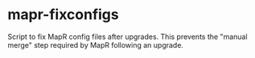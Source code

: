 # mapr-fixconfigs

Script to fix MapR config files after upgrades. This prevents the "manual merge" step required by MapR following an upgrade.
